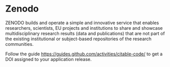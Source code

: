 # Zenodo

ZENODO builds and operate a simple and innovative service that enables researchers, scientists, EU projects and institutions to share and showcase multidisciplinary research results (data and publications) that are not part of the existing institutional or subject-based repositories of the research communities.

Follow the guide <https://guides.github.com/activities/citable-code/> to get a DOI assigned to your application release.
